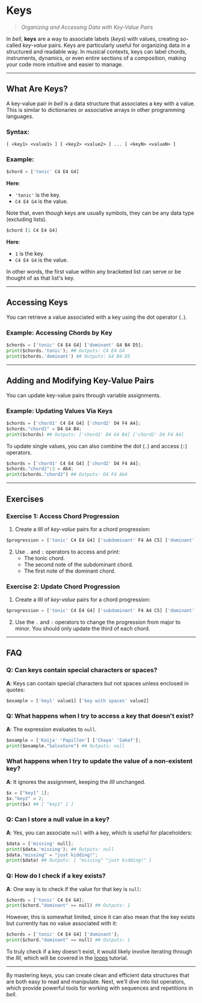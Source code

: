 # Keys

> _Organizing and Accessing Data with Key-Value Pairs_

In _bell_, **keys** are a way to associate labels (_keys_) with values, creating so-called _key-value_ pairs. Keys are particularly useful for organizing data in a structured and readable way. In musical contexts, keys can label chords, instruments, dynamics, or even entire sections of a composition, making your code more intuitive and easier to manage.

---

## What Are Keys?

A key-value pair in _bell_ is a data structure that associates a key with a value. This is similar to dictionaries or associative arrays in other programming languages.

### Syntax:

`[ <key1> <value1> ] [ <key2> <value2> ] ... [ <keyN> <valueN> ]`

### Example:

```py
$chord = ['tonic' C4 E4 G4]
```

**Here**:

- `'tonic'` is the key.
- `C4 E4 G4` is the value.

Note that, even though keys are usually symbols, they can be any data type (excluding lists).

```py
$chord [1 C4 E4 G4]
```

**Here**:

- `1` is the key.
- `C4 E4 G4` is the value.

In other words, the first value within any bracketed list can serve or be thought of as that list's key.

---

## Accessing Keys

You can retrieve a value associated with a key using the dot operator (`.`).

### Example: Accessing Chords by Key

```py
$chords = ['tonic' C4 E4 G4] ['dominant' G4 B4 D5];
print($chords.'tonic'); ## Outputs: C4 E4 G4
print($chords.'dominant') ## Outputs: G4 B4 D5
```

---

## Adding and Modifying Key-Value Pairs

You can update key-value pairs through variable assignments.

### Example: Updating Values Via Keys

```py
$chords = ['chord1' C4 E4 G4] ['chord2' D4 F4 A4];
$chords."chord1" = D4 G4 B4;
print($chords) ## Outputs: ['chord1' D4 G4 B4] ['chord2' D4 F4 A4]
```

To update single values, you can also combine the dot (`.`) and access (`:`) operators.

```py
$chords = ['chord1' C4 E4 G4] ['chord2' D4 F4 A4];
$chords."chord2":3 = Ab4;
print($chords."chord2") ## Outputs: D4 F4 Ab4
```

---

## Exercises

### Exercise 1: Access Chord Progression

1. Create a _llll_ of _key-value_ pairs for a chord progression:

```py
$progression = ['tonic' C4 E4 G4] ['subdominant' F4 A4 C5] ['dominant' G4 B4 D5]
```

2. Use `.` and `:` operators to access and print:
   - The tonic chord.
   - The second note of the subdominant chord.
   - The first note of the dominant chord.

### Exercise 2: Update Chord Progression

1. Create a _llll_ of _key-value_ pairs for a chord progression:

```py
$progression = ['tonic' C4 E4 G4] ['subdominant' F4 A4 C5] ['dominant' G4 B4 D5]
```

2. Use the `.` and `:` operators to change the progression from major to minor. You should only update the third of each chord.

---

## FAQ

### Q: Can keys contain special characters or spaces?

**A**: Keys can contain special characters but not spaces unless enclosed in quotes:

```py
$example = ['key1' value1] ['key with spaces' value2]
```

### Q: What happens when I try to access a key that doesn't exist?

**A**: The expression evaluates to `null`.

```py
$example = ['Kaija' 'Papillon'] ['Chaya' 'Sahaf'];
print($example."Salvatore") ## Outputs: null
```

### What happens when I try to update the value of a non-existent key?

**A**: It ignores the assignment, keeping the _llll_ unchanged.

```py
$x = ["key1" 1];
$x."key2" = 2;
print($x) ## [ "key1" 1 ]
```

### Q: Can I store a null value in a key?

**A**: Yes, you can associate `null` with a key, which is useful for placeholders:

```py
$data = ['missing' null];
print($data.'missing'); ## Outputs: null
$data."missing" = "just kidding!";
print($data) ## Outputs: [ "missing" "just kidding!" ]
```

### Q: How do I check if a key exists?

**A**: One way is to check if the value for that key is `null`:

```py
$chords = ['tonic' C4 E4 G4];
print($chord."dominant" == null) ## Outputs: 1
```

However, this is somewhat limited, since it can also mean that the key exists but currently has no value associated with it:

```py
$chords = ['tonic' C4 E4 G4] ['dominant'];
print($chord."dominant" == null) ## Outputs: 1
```

To truly check if a key doesn't exist, it would likely involve iterating through the _llll_, which will be covered in the [loops](17_loops.md) tutorial.

---

By mastering keys, you can create clean and efficient data structures that are both easy to read and manipulate. Next, we’ll dive into list operators, which provide powerful tools for working with sequences and repetitions in _bell_.
